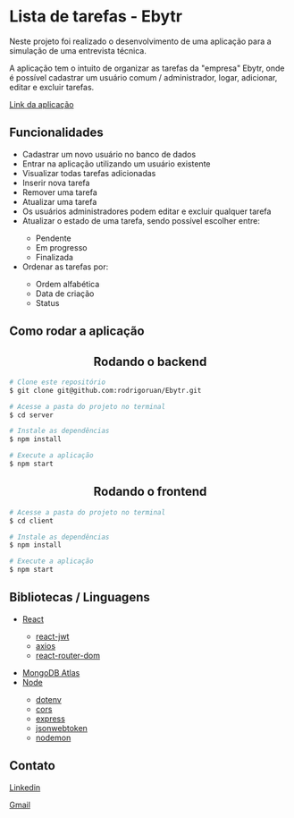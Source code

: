<h1>Lista de tarefas - Ebytr</h1>
<p>Neste projeto foi realizado o desenvolvimento de uma aplicação para a simulação de uma entrevista técnica.</p>
<p>A aplicação tem o intuito de organizar as tarefas da "empresa" Ebytr, onde é possível cadastrar um usuário comum / administrador, logar, adicionar, editar e excluir tarefas.</p>

<a href="https://ebytr-rodrigo.netlify.app/">Link da aplicação</a>

<h2>Funcionalidades</h2>

<ul>
  <li>Cadastrar um novo usuário no banco de dados</li>
  <li>Entrar na aplicação utilizando um usuário existente</li>
  <li>Visualizar todas tarefas adicionadas</li>
  <li>Inserir nova tarefa</li>
  <li>Remover uma tarefa</li>
  <li>Atualizar uma tarefa </li>
  <li>Os usuários administradores podem editar e excluir qualquer tarefa</li>
  <li>Atualizar o estado de uma tarefa, sendo possível escolher entre:</li>
  <ul>
    <li>Pendente</li>
    <li>Em progresso</li>
    <li>Finalizada</li>
  </ul>
  <li>Ordenar as tarefas por:</li>
  <ul>
    <li>Ordem alfabética</li>
    <li>Data de criação</li>
    <li>Status</li>
  </ul>
</ul>

<h2>Como rodar a aplicação</h2>

<h2 align="center">Rodando o backend</h2>

```bash
# Clone este repositório
$ git clone git@github.com:rodrigoruan/Ebytr.git

# Acesse a pasta do projeto no terminal
$ cd server

# Instale as dependências
$ npm install

# Execute a aplicação
$ npm start
```
<h2 align="center">Rodando o frontend</h2>

```bash
# Acesse a pasta do projeto no terminal
$ cd client

# Instale as dependências
$ npm install

# Execute a aplicação
$ npm start
```

<h2>Bibliotecas / Linguagens</h2>

<ul>
  <li><a href="https://pt-br.reactjs.org/">React</a></li>
   <ul>
      <li><a href="https://www.npmjs.com/package/react-jwt">react-jwt</a></li>
      <li><a href="https://axios-http.com/docs/intro">axios</a></li>
      <li><a href="https://v5.reactrouter.com/web/guides/quick-start">react-router-dom</a></li>
  </ul>
</ul>
  
<ul>
  <li><a href="https://www.mongodb.com/pt-br/cloud/atlas/register">MongoDB Atlas</a></li>
  <li><a href="https://nodejs.org/en/">Node</a></li>
    <ul>
      <li><a href="https://www.npmjs.com/package/dotenv">dotenv</a></li>
      <li><a href="https://www.npmjs.com/package/cors">cors</a></li>
      <li><a href="https://expressjs.com/pt-br/">express</a></li>
      <li><a href="https://www.npmjs.com/package/jsonwebtoken">jsonwebtoken</a></li>
      <li><a href="https://www.npmjs.com/package/nodemon">nodemon</a></li>
    </ul>
</ul>

<h2>Contato</h2>

<p><a href="https://www.linkedin.com/in/rodrigo-ruan/">Linkedin</a></p>
<p><a href="mailto:rodrigopython16@gmail.com">Gmail</a></p>

